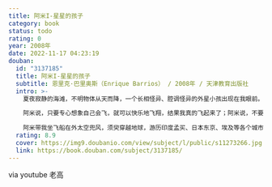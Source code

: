 ```yaml
---
title: 阿米I-星星的孩子
category: book
status: todo
rating: 0
year: 2008年
date: 2022-11-17 04:23:19
douban:
  id: "3137185"
  title: 阿米I-星星的孩子
  subtitle: 恩里克·巴里奥斯（Enrique Barrios） / 2008年 / 天津教育出版社
  intro: >-
    夏夜寂静的海滩，不明物体从天而降，一个长相怪异、腔调怪异的外星小孩出现在我眼前。这个名字没法用地球语言发音的外星小孩，我管他叫做“阿米”，因为他说他是我的朋友。

    阿米说，只要专心想象自己会飞，就可以快乐地飞翔，结果我真的飞起来了；阿米说，不要为还没有发生的事情担心，那样我们的心就像被催眠一样，看不到生活的美丽风景，不能发现生命的奇迹。

    阿米带我坐飞船在外太空兜风，须臾穿越地球，游历印度孟买、日本东京、埃及等各个城市，看到了许多不同的民族和生活方式；还去往月球、奥菲尔星球参观，见识了高度进化的文明，目睹了不同星球人民的和谐相处；阿米让我跳过时空的界限，飞到未来与“另一半”相遇……这一段奇妙的旅程让我明白了生命的真谛和爱的伟大意义。
  rating: 8.9
  cover: https://img9.doubanio.com/view/subject/l/public/s11273266.jpg
  link: https://book.douban.com/subject/3137185/
---
```


via youtube 老高 